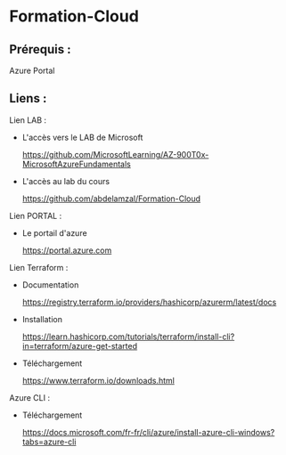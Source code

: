 # Formation-Cloud

## Prérequis :

Azure Portal

## Liens :


Lien LAB :

- L'accès vers le LAB de Microsoft

    https://github.com/MicrosoftLearning/AZ-900T0x-MicrosoftAzureFundamentals

- L'accès au lab du cours

    https://github.com/abdelamzal/Formation-Cloud


Lien PORTAL :

- Le portail d'azure

    https://portal.azure.com

Lien Terraform : 

- Documentation 

    https://registry.terraform.io/providers/hashicorp/azurerm/latest/docs

- Installation 

    https://learn.hashicorp.com/tutorials/terraform/install-cli?in=terraform/azure-get-started

- Téléchargement 

    https://www.terraform.io/downloads.html


Azure CLI :

- Téléchargement 

    https://docs.microsoft.com/fr-fr/cli/azure/install-azure-cli-windows?tabs=azure-cli
